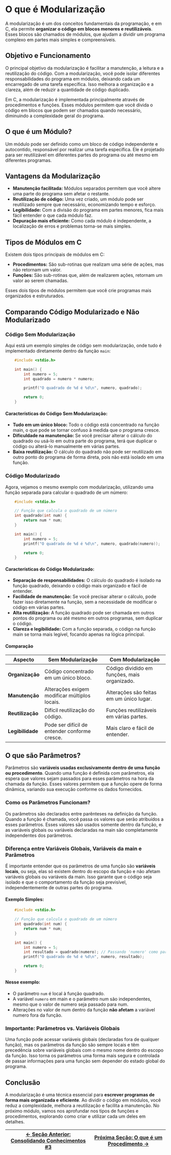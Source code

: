 # O que é Modularização

A modularização é um dos conceitos fundamentais da programação, e em C, ela permite **organizar o código em blocos menores e reutilizáveis**. Esses blocos são chamados de módulos, que ajudam a dividir um programa complexo em partes mais simples e compreensíveis.

## Objetivo e Funcionamento

O principal objetivo da modularização é facilitar a manutenção, a leitura e a reutilização do código. Com a modularização, você pode isolar diferentes responsabilidades do programa em módulos, deixando cada um encarregado de uma tarefa específica. Isso melhora a organização e a clareza, além de reduzir a quantidade de código duplicado.

Em C, a modularização é implementada principalmente através de procedimentos e funções. Esses módulos permitem que você divida o código em blocos que podem ser chamados quando necessário, diminuindo a complexidade geral do programa.

## O que é um Módulo?

Um módulo pode ser definido como um bloco de código independente e autocontido, responsável por realizar uma tarefa específica. Ele é projetado para ser reutilizável em diferentes partes do programa ou até mesmo em diferentes programas.

## Vantagens da Modularização

-   **Manutenção facilitada:** Módulos separados permitem que você altere uma parte do programa sem afetar o restante.
-   **Reutilização de código:** Uma vez criado, um módulo pode ser reutilizado sempre que necessário, economizando tempo e esforço.
-   **Legibilidade:** Com a divisão do programa em partes menores, fica mais fácil entender o que cada módulo faz.
-   **Depuração mais eficiente:** Como cada módulo é independente, a localização de erros e problemas torna-se mais simples.

## Tipos de Módulos em C

Existem dois tipos principais de módulos em C:

-   **Procedimentos:** São sub-rotinas que realizam uma série de ações, mas não retornam um valor.
-   **Funções:** São sub-rotinas que, além de realizarem ações, retornam um valor ao serem chamadas.

Esses dois tipos de módulos permitem que você crie programas mais organizados e estruturados.

## Comparando Código Modularizado e Não Modularizado

### Código Sem Modularização

Aqui está um exemplo simples de código sem modularização, onde tudo é implementado diretamente dentro da função `main`:

```c
    #include <stdio.h>

    int main() {
        int numero = 5;
        int quadrado = numero * numero;

        printf("O quadrado de %d é %d\n", numero, quadrado);

        return 0;
    }
```

#### Características do Código Sem Modularização:

-   **Tudo em um único bloco:** Todo o código está concentrado na função main, o que pode se tornar confuso à medida que o programa cresce.
-   **Dificuldade na manutenção:** Se você precisar alterar o cálculo do quadrado ou usá-lo em outra parte do programa, terá que duplicar o código ou alterá-lo manualmente em várias partes.
-   **Baixa reutilização:** O cálculo do quadrado não pode ser reutilizado em outro ponto do programa de forma direta, pois não está isolado em uma função.

### Código Modularizado

Agora, vejamos o mesmo exemplo com modularização, utilizando uma função separada para calcular o quadrado de um número:

```c
    #include <stdio.h>

    // Função que calcula o quadrado de um número
    int quadrado(int num) {
        return num * num;
    }

    int main() {
        int numero = 5;
        printf("O quadrado de %d é %d\n", numero, quadrado(numero));

        return 0;
    }
```

#### Características do Código Modularizado:

-   **Separação de responsabilidades:** O cálculo do quadrado é isolado na função quadrado, deixando o código mais organizado e fácil de entender.
-   **Facilidade de manutenção:** Se você precisar alterar o cálculo, pode fazer isso diretamente na função, sem a necessidade de modificar o código em várias partes.
-   **Alta reutilização:** A função quadrado pode ser chamada em outros pontos do programa ou até mesmo em outros programas, sem duplicar o código.
-   **Clareza e legibilidade:** Com a função separada, o código na função main se torna mais legível, focando apenas na lógica principal.

#### Comparação

| **Aspecto**      | **Sem Modularização**                         | **Com Modularização**                        |
| ---------------- | --------------------------------------------- | -------------------------------------------- |
| **Organização**  | Código concentrado em um único bloco.         | Código dividido em funções, mais organizado. |
| **Manutenção**   | Alterações exigem modificar múltiplos locais. | Alterações são feitas em um único lugar.     |
| **Reutilização** | Difícil reutilização do código.               | Funções reutilizáveis em várias partes.      |
| **Legibilidade** | Pode ser difícil de entender conforme cresce. | Mais claro e fácil de entender.              |

## O que são Parâmetros?

Parâmetros são **variáveis usadas exclusivamente dentro de uma função ou procedimento**. Quando uma função é definida com parâmetros, ela espera que valores sejam passados para esses parâmetros na hora da chamada da função. Esses valores permitem que a função opere de forma dinâmica, variando sua execução conforme os dados fornecidos.

### Como os Parâmetros Funcionam?

Os parâmetros são declarados entre parênteses na definição da função. Quando a função é chamada, você passa os valores que serão atribuídos a esses parâmetros. Esses valores são usados somente dentro da função, e as variáveis globais ou variáveis declaradas na main são completamente independentes dos parâmetros.

### Diferença entre Variáveis Globais, Variáveis da main e Parâmetros

É importante entender que os parâmetros de uma função são **variáveis locais**, ou seja, elas só existem dentro do escopo da função e não afetam variáveis globais ou variáveis da main. Isso garante que o código seja isolado e que o comportamento da função seja previsível, independentemente de outras partes do programa.

#### Exemplo Simples:

```c
    #include <stdio.h>

    // Função que calcula o quadrado de um número
    int quadrado(int num) {
        return num * num;
    }

    int main() {
        int numero = 5;
        int resultado = quadrado(numero); // Passando 'numero' como parâmetro
        printf("O quadrado de %d é %d\n", numero, resultado);

        return 0;
    }
```

#### Nesse exemplo:

-   O parâmetro `num` é local à função quadrado.
-   A variável `numero` em main e o parâmetro num são independentes, mesmo que o valor de numero seja passado para num.
-   Alterações no valor de num dentro da função **não afetam** a variável numero fora da função.

### Importante: Parâmetros vs. Variáveis Globais

Uma função pode acessar variáveis globais (declaradas fora de qualquer função), mas os parâmetros da função são sempre locais e têm precedência sobre variáveis globais com o mesmo nome dentro do escopo da função. Isso torna os parâmetros uma forma mais segura e controlada de passar informações para uma função sem depender do estado global do programa.

## Conclusão

A modularização é uma técnica essencial para **escrever programas de forma mais organizada e eficiente**. Ao dividir o código em módulos, você reduz a complexidade, melhora a reutilização e facilita a manutenção. No próximo módulo, vamos nos aprofundar nos tipos de funções e procedimentos, explorando como criar e utilizar cada um deles em detalhes.

| [← Seção Anterior: Consolidando Conhecimentos #3](https://github.com/SpaceForDevelopment/Curso-Logica-Programacao/blob/main/materiais/05-estruturas-de-repeticao/05.05-consolidando-conhecimentos-03.md) | [Próxima Seção: O que é um Procedimento →]() |
| -------------------------------------------------------------------------------------------------------------------------------------------------------------------------------------------------------- | -------------------------------------------- |
